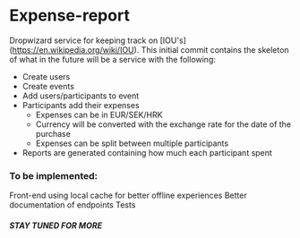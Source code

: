 # Expense-report
Dropwizard service for keeping track on [IOU's] (https://en.wikipedia.org/wiki/IOU). This initial commit contains the skeleton of what in the future will be a service with the following:
- Create users
- Create events
- Add users/participants to event
- Participants add their expenses
  - Expenses can be in EUR/SEK/HRK
  - Currency will be converted with the exchange rate for the date of the purchase
  - Expenses can be split between multiple participants
- Reports are generated containing how much each participant spent


### To be implemented:
Front-end using local cache for better offline experiences
Better documentation of endpoints
Tests

#### _STAY TUNED FOR MORE_
